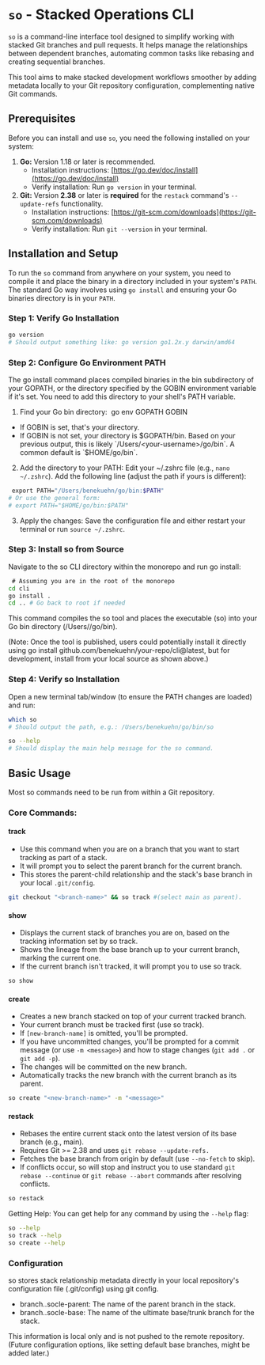 # `so` - Stacked Operations CLI

`so` is a command-line interface tool designed to simplify working with stacked Git branches and pull requests. It helps manage the relationships between dependent branches, automating common tasks like rebasing and creating sequential branches.

This tool aims to make stacked development workflows smoother by adding metadata locally to your Git repository configuration, complementing native Git commands.

## Prerequisites

Before you can install and use `so`, you need the following installed on your system:

1.  **Go:** Version 1.18 or later is recommended.
    *   Installation instructions: [https://go.dev/doc/install](https://go.dev/doc/install)
    *   Verify installation: Run `go version` in your terminal.
2.  **Git:** Version **2.38** or later is **required** for the `restack` command's `--update-refs` functionality.
    *   Installation instructions: [https://git-scm.com/downloads](https://git-scm.com/downloads)
    *   Verify installation: Run `git --version` in your terminal.

## Installation and Setup

To run the `so` command from anywhere on your system, you need to compile it and place the binary in a directory included in your system's `PATH`. The standard Go way involves using `go install` and ensuring your Go binaries directory is in your `PATH`.

### Step 1: Verify Go Installation

```bash
go version
# Should output something like: go version go1.2x.y darwin/amd64
```

### Step 2: Configure Go Environment PATH
The ⁠go install command places compiled binaries in the ⁠bin subdirectory of your ⁠GOPATH, or the directory specified by the ⁠GOBIN environment variable if it's set. You need to add this directory to your shell's ⁠PATH variable.
1. Find your Go bin directory:
 go env GOPATH GOBIN
- If GOBIN is set, that's your directory.
- If GOBIN is not set, your directory is ⁠$GOPATH/bin. Based on your previous output, this is likely `/Users/<your-username>/go/bin`. A common default is `$HOME/go/bin`.
2.	Add the directory to your PATH:
Edit your ⁠~/.zshrc file (e.g., `nano ~/.zshrc`). Add the following line (adjust the path if yours is different):
```bash
 export PATH="/Users/benekuehn/go/bin:$PATH"
# Or use the general form:
# export PATH="$HOME/go/bin:$PATH"
```
3.	Apply the changes: Save the configuration file and either restart your terminal or run `source ~/.zshrc`.

### Step 3: Install so from Source
Navigate to the so CLI directory within the monorepo and run go install:
```bash
 # Assuming you are in the root of the monorepo
cd cli
go install .
cd .. # Go back to root if needed
```
This command compiles the ⁠so tool and places the executable (so) into your Go bin directory (/Users/<your-username>/go/bin).

(Note: Once the tool is published, users could potentially install it directly using ⁠go install github.com/benekuehn/your-repo/cli@latest, but for development, install from your local source as shown above.)

### Step 4: Verify so Installation
Open a new terminal tab/window (to ensure the ⁠PATH changes are loaded) and run:
```bash
which so
# Should output the path, e.g.: /Users/benekuehn/go/bin/so

so --help
# Should display the main help message for the so command.
```

## Basic Usage
Most so commands need to be run from within a Git repository.

### Core Commands:
#### track
- Use this command when you are on a branch that you want to start tracking as part of a stack.
- It will prompt you to select the parent branch for the current branch.
- This stores the parent-child relationship and the stack's base branch in your local `.git/config`.

```bash
git checkout "<branch-name>" && so track #(select ⁠main as parent).
```

#### show
- Displays the current stack of branches you are on, based on the tracking information set by ⁠so track.
- Shows the lineage from the base branch up to your current branch, marking the current one.
- If the current branch isn't tracked, it will prompt you to use ⁠so track.

```bash
so show
```

#### create
- Creates a new branch stacked on top of your current tracked branch.
- Your current branch must be tracked first (use ⁠so track).
- If `[new-branch-name]` is omitted, you'll be prompted.
- If you have uncommitted changes, you'll be prompted for a commit message (or use `-m <message>`) and how to stage changes (`git add .` or `git add -p`).
- The changes will be committed on the new branch.
- Automatically tracks the new branch with the current branch as its parent.

```bash
⁠so create "<new-branch-name>" -m "<message>"
```

#### restack
- Rebases the entire current stack onto the latest version of its base branch (e.g., ⁠main).
- Requires Git >= 2.38 and uses `git rebase --update-refs.`
- Fetches the base branch from ⁠origin by default (use `--no-fetch` to skip).
- If conflicts occur, ⁠so will stop and instruct you to use standard `git rebase --continue` or `git rebase --abort` commands after resolving conflicts.

```bash
so restack
```

Getting Help:
You can get help for any command by using the `--help` flag:
```bash
so --help
so track --help
so create --help
```

### Configuration
so stores stack relationship metadata directly in your local repository's configuration file (⁠.git/config) using ⁠git config.
- branch.<branch-name>.socle-parent: The name of the parent branch in the stack.
- branch.<branch-name>.socle-base: The name of the ultimate base/trunk branch for the stack.

This information is local only and is not pushed to the remote repository.
(Future configuration options, like setting default base branches, might be added later.)
